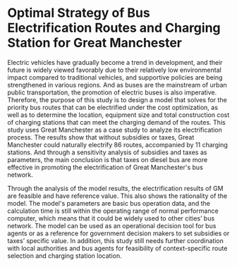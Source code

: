 # Optimal Strategy of Bus Electrification Routes and Charging Station for Great Manchester
Electric vehicles have gradually become a trend in development, and their future is widely viewed favorably due to their relatively low environmental impact compared to traditional vehicles, and supportive policies are being strengthened in various regions. And as buses are the mainstream of urban public transportation, the promotion of electric buses is also imperative. Therefore, the purpose of this study is to design a model that solves for the priority bus routes that can be electrified under the cost optimization, as well as to determine the location, equipment size and total construction cost of charging stations that can meet the charging demand of the routes. This study uses Great Manchester as a case study to analyze its electrification process. The results show that without subsidies or taxes, Great Manchester could naturally electrify 86 routes, accompanied by 11 charging stations. And through a sensitivity analysis of subsidies and taxes as parameters, the main conclusion is that taxes on diesel bus are more effective in promoting the electrification of Great Manchester's bus network.

Through the analysis of the model results, the electrification results of GM are feasible and have reference value. This also shows the rationality of the model. The model's parameters are basic bus operation data, and the calculation time is still within the operating range of normal performance computer, which means that it could be widely used to other cities’ bus network. The model can be used as an operational decision tool for bus agents or as a reference for government decision makers to set subsidies or taxes’ specific value. In addition, this study still needs further coordination with local authorities and bus agents for feasibility of context-specific route selection and charging station location. 
